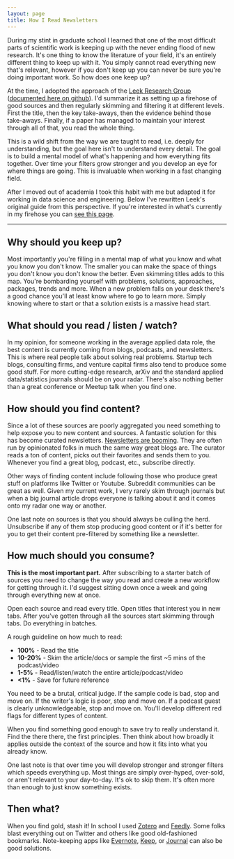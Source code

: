 ```yaml
---
layout: page
title: How I Read Newsletters
---
```


During my stint in graduate school I learned that one of the most difficult parts of scientific work is keeping up with the never ending flood of new research. It's one thing to know the literature of your field, it's an entirely different thing to keep up with it. You simply cannot read everything new that's relevant, however if you don't keep up you can never be sure you're doing important work. So how does one keep up?

At the time, I adopted the approach of the [Leek Research Group](http://jtleek.com/) ([documented here on github](https://github.com/jtleek/readingpapers)). I'd summarize it as setting up a firehose of good sources and then regularly skimming and filtering it at different levels. First the title, then the key take-aways, then the evidence behind those take-aways. Finally, if a paper has managed to maintain your interest through all of that, you read the whole thing.

This is a wild shift from the way we are taught to read, i.e. deeply for understanding, but the goal here isn't to understand every detail. The goal is to build a mental model of what's happening and how everything fits together. Over time your filters grow stronger and you develop an eye for where things are going. This is invaluable when working in a fast changing field.

After I moved out of academia I took this habit with me but adapted it for working in data science and engineering. Below I've rewritten Leek's original guide from this perspective. If you're interested in what's currently in my firehose you can [see this page](https://pdtenpas.github.io/pages/newsletter/sources/).

---

## Why should you keep up?

Most importantly you're filling in a mental map of what you know and what you know you don't know. The smaller you can make the space of things you don't know you don't know the better. Even skimming titles adds to this map. You're bombarding yourself with problems, solutions, approaches, packages, trends and more. When a new problem falls on your desk there's a good chance you'll at least know where to go to learn more. Simply knowing where to start or that a solution exists is a massive head start.

## What should you read / listen / watch?

In my opinion, for someone working in the average applied data role, the best content is currently coming from blogs, podcasts, and newsletters. This is where real people talk about solving real problems. Startup tech blogs, consulting firms, and venture capital firms also tend to produce some good stuff. For more cutting-edge research, arXiv and the standard applied data/statistics journals should be on your radar. There's also nothing better than a great conference or Meetup talk when you find one.

## How should you find content?

Since a lot of these sources are poorly aggregated you need something to help expose you to new content and sources. A fantastic solution for this has become curated newsletters. [Newsletters are booming](https://medium.com/the-mission/how-on-earth-did-email-newsletters-become-popular-again-3fcee1addc7e). They are often run by opinionated folks in much the same way great blogs are. The curator reads a ton of content, picks out their favorites and sends them to you. Whenever you find a great blog, podcast, etc., subscribe directly.

Other ways of finding content include following those who produce great stuff on platforms like Twitter or Youtube. Subreddit communities can be great as well. Given my current work, I very rarely skim through journals but when a big journal article drops everyone is talking about it and it comes onto my radar one way or another.

One last note on sources is that you should always be culling the herd. Unsubscribe if any of them stop producing good content or if it's better for you to get their content pre-filtered by something like a newsletter.

## How much should you consume?

**This is the most important part.** After subscribing to a starter batch of sources you need to change the way you read and create a new workflow for getting through it. I'd suggest sitting down once a week and going through everything new at once.

Open each source and read every title. Open titles that interest you in new tabs. After you've gotten through all the sources start skimming through tabs. Do everything in batches.

A rough guideline on how much to read:
- **100%** - Read the title
- **10-20%** - Skim the article/docs or sample the first ~5 mins of the podcast/video
- **1-5%** - Read/listen/watch the entire article/podcast/video
- **<1%** - Save for future reference

You need to be a brutal, critical judge. If the sample code is bad, stop and move on. If the writer's logic is poor, stop and move on. If a podcast guest is clearly unknowledgeable, stop and move on. You'll develop different red flags for different types of content.

When you find something good enough to save try to really understand it. Find the there there, the first principles. Then think about how broadly it applies outside the context of the source and how it fits into what you already know.

One last note is that over time you will develop stronger and stronger filters which speeds everything up. Most things are simply over-hyped, over-sold, or aren't relevant to your day-to-day. It's ok to skip them. It's often more than enough to just know something exists.

## Then what?

When you find gold, stash it! In school I used [Zotero](https://www.zotero.org/) and [Feedly](https://feedly.com/i/welcome). Some folks blast everything out on Twitter and others like good old-fashioned bookmarks. Note-keeping apps like [Evernote](https://evernote.com/), [Keep](https://keep.google.com), or [Journal](https://usejournal.com/) can also be good solutions.
